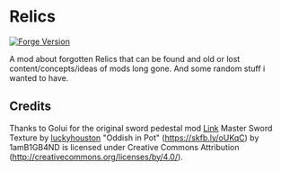 # Relics
[![Forge Version](https://img.shields.io/badge/Minecraft%20Forge-47.3.10-yellow.svg)](http://files.minecraftforge.net/maven/net/minecraftforge/forge/index_1.20.1.html)

A mod about forgotten Relics that can be found and old or lost content/concepts/ideas of mods long gone.
And some random stuff i wanted to have. 


## Credits
Thanks to Golui for the original sword pedestal mod [Link](https://www.minecraftforum.net/forums/mapping-and-modding-java-edition/minecraft-mods/1286680-1-4-6-forge-goluis-mods-sword-pedestal-1-1-1)
Master Sword Texture by [luckyhouston](https://stash.dokucraft.co.uk/?profile=luckyhouston)
"Oddish in Pot" (https://skfb.ly/oUKqC) by 1amB1GB4ND is licensed under Creative Commons Attribution (http://creativecommons.org/licenses/by/4.0/).
